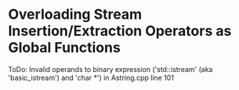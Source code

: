 #  Overloading Stream Insertion/Extraction Operators as Global Functions

ToDo:
Invalid operands to binary expression ('std::istream' (aka 'basic_istream<char>') and 'char *')
in Astring.cpp line 101
